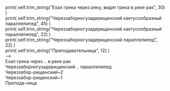 print( self.trim_string("Ехал грека через реку, видит грека в реке рак", 30) )    
print( self.trim_string("Череззаборногузадерищенский кактусообразный параллепипед", 45) )    
print( self.trim_string("Череззаборногузадерищенский кактусообразный параллепипед", 22) )    
print( self.trim_string("Череззаборногузадерищенский параллепипед", 22) )    
print( self.trim_string("Преподавательница", 12) )    
-->    
Ехал грека через .. в реке рак    
Череззаборногузадерищенский .. параллепипед    
Череззабор-рищенский\~2    
Череззабор-рищенский\~1    
Препода-ница    
